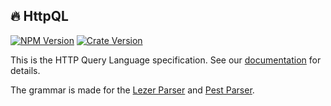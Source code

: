 ## 🔥 HttpQL

[![NPM Version](https://img.shields.io/npm/v/@khulnasoft/httpql?style=for-the-badge)](https://www.npmjs.com/package/@khulnasoft/httpql)
[![Crate Version](https://img.shields.io/crates/v/httpql?color=fc8d62&logo=rust&style=for-the-badge)](https://crates.io/crates/httpql)

This is the HTTP Query Language specification. See our [documentation](https://docs.khulnasoft.com/internals/httpql.html) for details.

The grammar is made for the [Lezer Parser](https://lezer.codemirror.net/) and [Pest Parser](https://pest.rs/).

